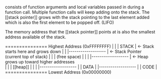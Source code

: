 consists of function arguments and local variables passed in during a function call. Multiple function calls will keep adding onto the stack. The [[stack pointer]] grows with the stack pointing to the last element added which is also the first element to be popped off. (LIFO)

The memory address that the [[stack pointer]] points at is also the smallest address available of the stack.

=============== Highest Address (0xFFFFFFFF)
|                                  |
|     STACK                 | ← Stack starts here and grows down
|                                  |
|------------------- | ← Stack Pointer (current top of stack)
|                                  |
|  (free space)           |
|                                  |
|------------------- | ← Heap grows up toward higher addresses  
|                                  |
|     [[heap]]                   |
|                                  |
|------------------- | 
|    DATA                    |
|------------------- | 
|    CODE                    |
=============== Lowest Address (0x00000000)


